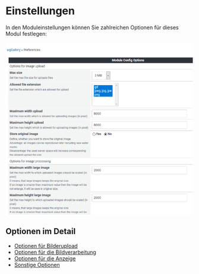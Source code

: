 # Einstellungen

In den Moduleinstellungen können Sie zahlreichen Optionen für dieses Modul festlegen:

![](../../.gitbook/assets/preferences1.png)

## Optionen im Detail

* [Optionen für Bilderupload](options-for-image-upload.md)
* [Optionen für die Bildverarbeitung](options-for-image-processing.md)
* [Optionen für die Anzeige](options-for-display.md)
* [Sonstige Optionen](mics-options.md)

